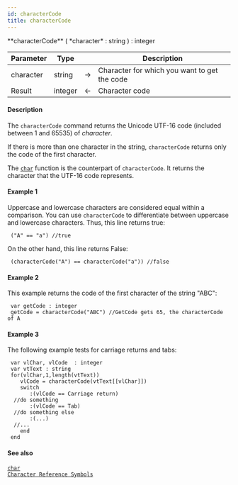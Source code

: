 ```yaml
---
id: characterCode
title: characterCode
---
```



<!-- REF #_command_.characterCode.Syntax -->**characterCode** ( *character* : string ) : integer<!-- END REF -->


<!-- REF #_command_.characterCode.Params -->
|Parameter|Type||Description|
|---------|--- |:---:|------|
|character|string|&#8594;|Character for which you want to get the code|
|Result|integer|&#8592;|Character code|<!-- END REF -->

#### Description

The `characterCode` command <!-- REF #_command_.characterCode.Summary -->returns the Unicode UTF-16 code (included between 1 and 65535) of *character*<!-- END REF -->.

If there is more than one character in the string, `characterCode` returns only the code of the first character.

The [`char`](char.md) function is the counterpart of `characterCode`. It returns the character that the UTF-16 code represents.


#### Example 1

Uppercase and lowercase characters are considered equal within a comparison. You can use `characterCode` to differentiate between uppercase and lowercase characters. Thus, this line returns true:

```qs
 ("A" == "a") //true

```

On the other hand, this line returns False:

```qs
 (characterCode("A") == characterCode("a")) //false

```

#### Example 2

This example returns the code of the first character of the string "ABC":

```qs
 var getCode : integer
 getCode = characterCode("ABC") //GetCode gets 65, the characterCode of A

```

#### Example 3

The following example tests for carriage returns and tabs:

```qs
 var vlChar, vlCode  : integer
 var vtText : string
 for(vlChar,1,length(vtText))
    vlCode = characterCode(vtText[[vlChar]])
    switch
       :(vlCode == Carriage return)
  //do something
       :(vlCode == Tab)
  //do something else
       :(...)
  //...
    end
 end

```

#### See also

[`char`](char.md)<br/>
[`Character Reference Symbols`](../basics/lang-text.md#character-reference-symbols)
